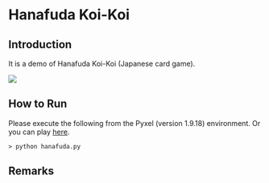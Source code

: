 # Hanafuda Koi-Koi

## Introduction

It is a demo of Hanafuda Koi-Koi (Japanese card game).

![](https://github.com/jay-kumogata/RetroGames/blob/main/pyxel/hanafuda/screenshots/hanafuda01.png)

## How to Run

Please execute the following from the Pyxel (version 1.9.18) environment.
Or you can play [here](https://kitao.github.io/pyxel/wasm/launcher/?run=jay-kumogata.RetroGames.pyxel.hanafuda.hanafuda).

	> python hanafuda.py

## Remarks
